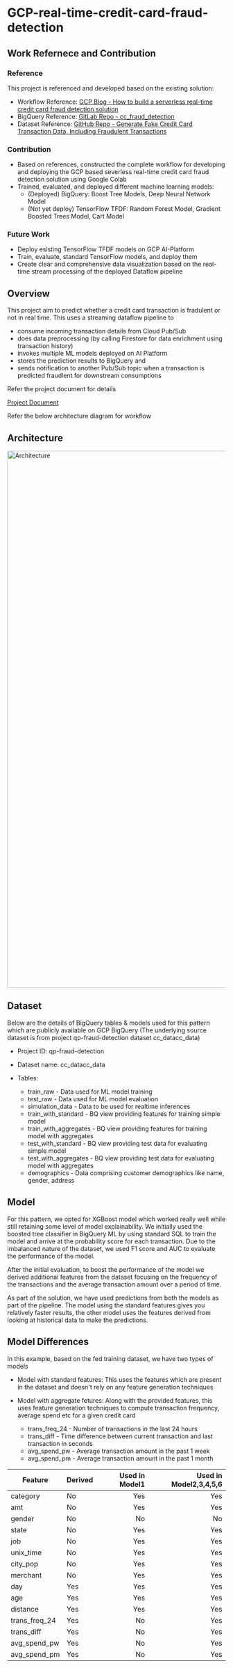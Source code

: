 # GCP-real-time-credit-card-fraud-detection


## Work Refernece and Contribution
### Reference
This project is referenced and developed based on the existing solution:

* Workflow Reference: [GCP Blog - How to build a serverless real-time credit card fraud detection solution](https://cloud.google.com/blog/products/data-analytics/how-to-build-a-fraud-detection-solution)
* BigQuery Reference: [GitLab Repo - cc_fraud_detection](https://cloud.google.com/blog/products/data-analytics/how-to-build-a-fraud-detection-solution)
* Dataset Reference: [GitHub Repo - Generate Fake Credit Card Transaction Data, Including Fraudulent Transactions](https://github.com/namebrandon/Sparkov_Data_Generation)

### Contribution
* Based on references, constructed the complete workflow for developing and deploying the GCP based severless real-time credit card fraud detection solution using Google Colab
* Trained, evaluated, and deployed different machine learning models:
  * (Deployed) BigQuery: Boost Tree Models, Deep Neural Network Model
  * (Not yet deploy) TensorFlow TFDF: Random Forest Model, Gradient Boosted Trees Model, Cart Model

### Future Work
* Deploy esisting TensorFlow TFDF models on GCP AI-Platform
* Train, evaluate, standard TensorFlow models, and deploy them
* Create clear and comprehensive data visualization based on the real-time stream processing of the deployed Dataflow pipeline


## Overview

This project aim to predict whether a credit card transaction is fradulent or not in real time. This uses a streaming dataflow pipeline to

* consume incoming transaction details from Cloud Pub/Sub
* does data preprocessing (by calling Firestore for data enrichment using transaction history)
* invokes multiple ML models deployed on AI Platform
* stores the prediction results to BigQuery and
* sends notification to another Pub/Sub topic when a transaction is predicted fraudlent for downstream consumptions

Refer the project document for details 

[Project Document](report/Project_Document.pdf)

Refer the below architecture diagram for workflow

## Architecture
<img width="1234" alt="Architecture" src="https://user-images.githubusercontent.com/44891450/168407436-1bae4106-682a-4b9d-948e-1cf53e35f9d6.png">

## Dataset

Below are the details of BigQuery tables & models used for this pattern which are publicly available on GCP BigQuery (The underlying source dataset is from project qp-fraud-detection dataset cc_datacc_data)

* Project ID: qp-fraud-detection
* Dataset name: cc_datacc_data
* Tables:

  * train_raw - Data used for ML model training
  * test_raw - Data used for ML model evaluation
  * simulation_data - Data to be used for realtime inferences
  * train_with_standard - BQ view providing features for training simple model
  * train_with_aggregates - BQ view providing features for training model with aggregates
  * test_with_standard - BQ view providing test data for evaluating simple model
  * test_with_aggregates - BQ view providing test data for evaluating model with aggregates
  * demographics - Data comprising customer demographics like name, gender, address

## Model

For this pattern, we opted for XGBoost model which worked really well while still retaining some level of model explainability. We initially used the boosted tree classifier in BigQuery ML by using standard SQL to train the model and arrive at the probability score for each transaction. Due to the imbalanced nature of the dataset, we used F1 score and AUC to evaluate the performance of the model. 

After the initial evaluation, to boost the performance of the model we derived additional features from the dataset focusing on the frequency of the transactions and the average transaction amount over a period of time. 

As part of the solution, we have used predictions from both the models as part of the pipeline. The model using the standard features gives you relatively faster results, the other model uses the features derived from looking at historical data to make the predictions.

## Model Differences

In this example, based on the fed training dataset, we have two types of models

* Model with standard features: This uses the features which are present in the dataset and doesn't rely on any feature generation techniques

* Model with aggregate fetures: Along with the provided features, this uses feature generation techniques to compute transaction frequency, average spend etc for a given credit card
  * trans_freq_24 - Number of transactions in the last 24 hours
  * trans_diff - Time difference between current transaction and last transaction in seconds
  * avg_spend_pw - Average transaction amount in the past 1 week
  * avg_spend_pm - Average transaction amount in the past 1 month

| Feature       | Derived     | Used in Model1 | Used in Model2,3,4,5,6 |
| ------------- |-------------| --------------:| --------------:|
| category      | No          | Yes            | Yes            |
| amt           | No          | Yes            | Yes            |
| gender        | No          | No             | No             |
| state         | No          | Yes            | Yes            |
| job           | No          | Yes            | Yes            |
| unix_time     | No          | Yes            | Yes            |
| city_pop      | No          | Yes            | Yes            |
| merchant      | No          | Yes            | Yes            |
| day           | Yes         | Yes            | Yes            |
| age           | Yes         | Yes            | Yes            |
| distance      | Yes         | Yes            | Yes            |
| trans_freq_24 | Yes         | No             | Yes            |
| trans_diff    | Yes         | No             | Yes            |
| avg_spend_pw  | Yes         | No             | Yes            |
| avg_spend_pm  | Yes         | No             | Yes            |
